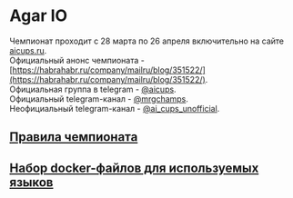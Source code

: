 # Agar IO

Чемпионат проходит с 28 марта по 26 апреля включительно на сайте [aicups.ru](http://aicups.ru/).  
Официальный анонс чемпионата - [https://habrahabr.ru/company/mailru/blog/351522/](https://habrahabr.ru/company/mailru/blog/351522/).  
Официальная группа в telegram - [@aicups](https://t.me/aicups).  
Официальный telegram-канал - [@mrgchamps](https://t.me/mrgchamps).  
Неофициальный telegram-канал - [@ai_cups_unofficial](https://t.me/ai_cups_unofficial).  

## [Правила чемпионата](RULES.md)

## [Набор docker-файлов для используемых языков](dockers/)
